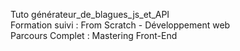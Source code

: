 Tuto générateur_de_blagues_js_et_API<br>
Formation suivi : From Scratch - Développement web<br>
Parcours Complet : Mastering Front-End<br>
